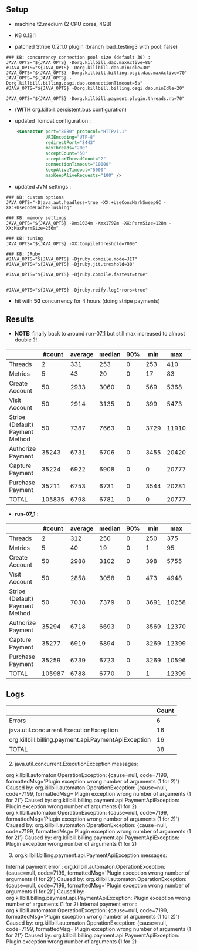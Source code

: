 ## Setup

- machine t2.medium (2 CPU cores, 4GB)

- KB 0.12.1
- patched Stripe 0.2.1.0 plugin (branch load_testing3 with pool: false)

```
### KB: concurrency connection pool size (default 30) :
JAVA_OPTS="${JAVA_OPTS} -Dorg.killbill.dao.maxActive=80"
#JAVA_OPTS="${JAVA_OPTS} -Dorg.killbill.dao.minIdle=30"
JAVA_OPTS="${JAVA_OPTS} -Dorg.killbill.billing.osgi.dao.maxActive=70"
JAVA_OPTS="${JAVA_OPTS} -Dorg.killbill.billing.osgi.dao.connectionTimeout=5s"
#JAVA_OPTS="${JAVA_OPTS} -Dorg.killbill.billing.osgi.dao.minIdle=20"

JAVA_OPTS="${JAVA_OPTS} -Dorg.killbill.payment.plugin.threads.nb=70"
```

- (**WITH** org.killbill.persistent.bus configuration)

- updated Tomcat configuration :
```xml
    <Connector port="8080" protocol="HTTP/1.1"
               URIEncoding="UTF-8"
               redirectPort="8443"
               maxThreads="200"
               acceptCount="50"
               acceptorThreadCount="2"
               connectionTimeout="10000"
               keepAliveTimeout="5000"
               maxKeepAliveRequests="100" />
```

- updated JVM settings :
```
### KB: custom options
JAVA_OPTS="-Djava.awt.headless=true -XX:+UseConcMarkSweepGC -XX:+UseCodeCacheFlushing"

### KB: memory settings
JAVA_OPTS="${JAVA_OPTS} -Xms1024m -Xmx1792m -XX:PermSize=128m -XX:MaxPermSize=256m"

### KB: tuning
JAVA_OPTS="${JAVA_OPTS} -XX:CompileThreshold=7000"

### KB: JRuby
#JAVA_OPTS="${JAVA_OPTS} -Djruby.compile.mode=JIT"
#JAVA_OPTS="${JAVA_OPTS} -Djruby.jit.treshold=30"

#JAVA_OPTS="${JAVA_OPTS} -Djruby.compile.fastest=true"


#JAVA_OPTS="${JAVA_OPTS} -Djruby.reify.logErrors=true"
```

- hit with **50** concurrency for 4 hours (doing stripe payments)

## Results

- **NOTE:** finally back to around run-07_1 but still max increased to almost double ?!

|                                 | #count | average | median | 90% |  min |   max |   errors | bandwidth |
| ------------------------------- | ------ | ------- | ------ | --- | ---- | ----- | -------- | --------- |
|                         Threads |      2 |     331 |    253 |   0 |  253 |   410 | 0.00000% |    0.02/s |
|                         Metrics |      5 |      43 |     20 |   0 |   17 |    83 | 0.00000% |    0.02/s |
|                  Create Account |     50 |    2933 |   3060 |   0 |  569 |  5368 | 0.00000% |     1.3/s |
|                   Visit Account |     50 |    2914 |   3135 |   0 |  399 |  5473 | 0.00000% |    1.82/s |
| Stripe (Default) Payment Method |     50 |    7387 |   7663 |   0 | 3729 | 11910 | 0.00000% |    1.09/s |
|               Authorize Payment |  35243 |    6731 |   6706 |   0 | 3455 | 20420 | 0.00045% |    2.16/s |
|                 Capture Payment |  35224 |    6922 |   6908 |   0 |    0 | 20777 | 0.00045% |     1.9/s |
|                Purchase Payment |  35211 |    6753 |   6731 |   0 | 3544 | 20281 | 0.00000% |    2.16/s |
|                           TOTAL | 105835 |    6798 |   6781 |   0 |    0 | 20777 | 0.00030% |    6.25/s |


* **run-07_1** :

|                                 | #count | average | median | 90% |  min |   max |   errors | bandwidth |
| ------------------------------- | ------ | ------- | ------ | --- | ---- | ----- | -------- | --------- |
|                         Threads |      2 |     312 |    250 |   0 |  250 |   375 | 0.00000% |    0.02/s |
|                         Metrics |      5 |      40 |     19 |   0 |    1 |    95 | 0.20000% |    0.02/s |
|                  Create Account |     50 |    2988 |   3102 |   0 |  398 |  5755 | 0.00000% |    1.29/s |
|                   Visit Account |     50 |    2858 |   3058 |   0 |  473 |  4948 | 0.00000% |    1.78/s |
| Stripe (Default) Payment Method |     50 |    7038 |   7379 |   0 | 3691 | 10258 | 0.00000% |    1.09/s |
|               Authorize Payment |  35294 |    6718 |   6693 |   0 | 3569 | 12370 | 0.00000% |    2.16/s |
|                 Capture Payment |  35277 |    6919 |   6894 |   0 | 3269 | 12399 | 0.00000% |    1.91/s |
|                Purchase Payment |  35259 |    6739 |   6723 |   0 | 3269 | 10596 | 0.00000% |    2.16/s |
|                           TOTAL | 105987 |    6788 |   6770 |   0 |    1 | 12399 | 0.00001% |    6.26/s |

## Logs 

|                                                       | Count |
| ----------------------------------------------------- | ----- |
|                                                Errors |     6 |
|               java.util.concurrent.ExecutionException |    16 |
|  org.killbill.billing.payment.api.PaymentApiException |    16 |
|                                                 TOTAL |    38 |


2. java.util.concurrent.ExecutionException messages:

  org.killbill.automaton.OperationException: {cause=null, code=7199, formattedMsg='Plugin exception wrong number of arguments (1 for 2)'}
    Caused by: org.killbill.automaton.OperationException: {cause=null, code=7199, formattedMsg='Plugin exception wrong number of arguments (1 for 2)'}
    Caused by: org.killbill.billing.payment.api.PaymentApiException: Plugin exception wrong number of arguments (1 for 2)
  org.killbill.automaton.OperationException: {cause=null, code=7199, formattedMsg='Plugin exception wrong number of arguments (1 for 2)'}
    Caused by: org.killbill.automaton.OperationException: {cause=null, code=7199, formattedMsg='Plugin exception wrong number of arguments (1 for 2)'}
    Caused by: org.killbill.billing.payment.api.PaymentApiException: Plugin exception wrong number of arguments (1 for 2)


3. org.killbill.billing.payment.api.PaymentApiException messages:

  Internal payment error : org.killbill.automaton.OperationException: {cause=null, code=7199, formattedMsg='Plugin exception wrong number of arguments (1 for 2)'}
    Caused by: org.killbill.automaton.OperationException: {cause=null, code=7199, formattedMsg='Plugin exception wrong number of arguments (1 for 2)'}
    Caused by: org.killbill.billing.payment.api.PaymentApiException: Plugin exception wrong number of arguments (1 for 2)
  Internal payment error : org.killbill.automaton.OperationException: {cause=null, code=7199, formattedMsg='Plugin exception wrong number of arguments (1 for 2)'}
    Caused by: org.killbill.automaton.OperationException: {cause=null, code=7199, formattedMsg='Plugin exception wrong number of arguments (1 for 2)'}
    Caused by: org.killbill.billing.payment.api.PaymentApiException: Plugin exception wrong number of arguments (1 for 2)

